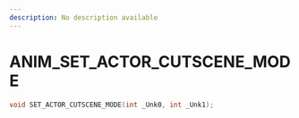 ```yaml
---
description: No description available 
---
```


# ANIM\_SET_ACTOR_CUTSCENE_MODE

```cpp
void SET_ACTOR_CUTSCENE_MODE(int _Unk0, int _Unk1);
```